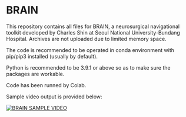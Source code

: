 # BRAIN
This repository contains all files for BRAIN, a neurosurgical navigational toolkit developed by Charles Shin at Seoul National University-Bundang Hospital. Archives are not uploaded due to limited memory space.

The code is recommended to be operated in conda environment with pip/pip3 installed (usually by default). 

Python is recommended to be 3.9.1 or above so as to make sure the packages are workable.  

Code has been runned by Colab.  

Sample video output is provided below:  

[![BRAIN SAMPLE VIDEO](https://img.youtube.com/vi/VF1-skbQ2SY/0.jpg)](https://www.youtube.com/watch?v=VF1-skbQ2SY)
